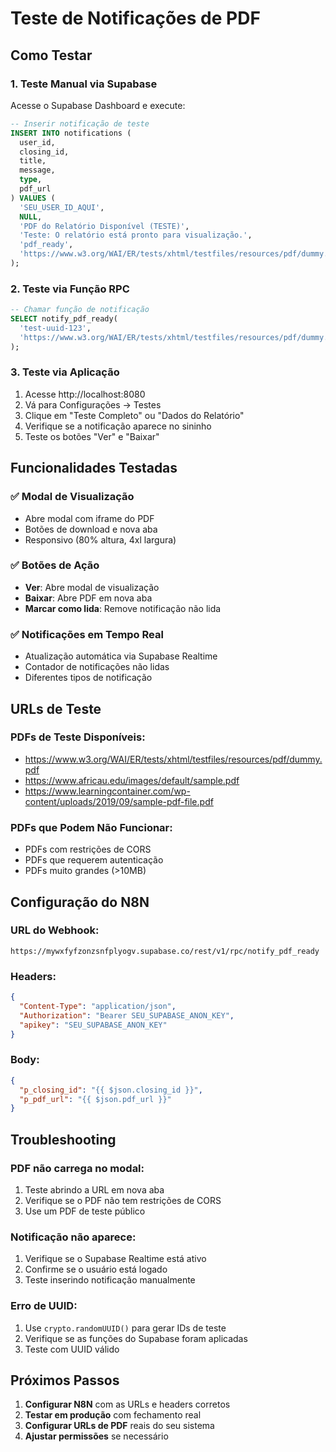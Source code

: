 # Teste de Notificações de PDF

## Como Testar

### 1. **Teste Manual via Supabase**

Acesse o Supabase Dashboard e execute:

```sql
-- Inserir notificação de teste
INSERT INTO notifications (
  user_id,
  closing_id,
  title,
  message,
  type,
  pdf_url
) VALUES (
  'SEU_USER_ID_AQUI',
  NULL,
  'PDF do Relatório Disponível (TESTE)',
  'Teste: O relatório está pronto para visualização.',
  'pdf_ready',
  'https://www.w3.org/WAI/ER/tests/xhtml/testfiles/resources/pdf/dummy.pdf'
);
```

### 2. **Teste via Função RPC**

```sql
-- Chamar função de notificação
SELECT notify_pdf_ready(
  'test-uuid-123',
  'https://www.w3.org/WAI/ER/tests/xhtml/testfiles/resources/pdf/dummy.pdf'
);
```

### 3. **Teste via Aplicação**

1. Acesse http://localhost:8080
2. Vá para Configurações → Testes
3. Clique em "Teste Completo" ou "Dados do Relatório"
4. Verifique se a notificação aparece no sininho
5. Teste os botões "Ver" e "Baixar"

## Funcionalidades Testadas

### ✅ **Modal de Visualização**
- Abre modal com iframe do PDF
- Botões de download e nova aba
- Responsivo (80% altura, 4xl largura)

### ✅ **Botões de Ação**
- **Ver**: Abre modal de visualização
- **Baixar**: Abre PDF em nova aba
- **Marcar como lida**: Remove notificação não lida

### ✅ **Notificações em Tempo Real**
- Atualização automática via Supabase Realtime
- Contador de notificações não lidas
- Diferentes tipos de notificação

## URLs de Teste

### **PDFs de Teste Disponíveis:**
- https://www.w3.org/WAI/ER/tests/xhtml/testfiles/resources/pdf/dummy.pdf
- https://www.africau.edu/images/default/sample.pdf
- https://www.learningcontainer.com/wp-content/uploads/2019/09/sample-pdf-file.pdf

### **PDFs que Podem Não Funcionar:**
- PDFs com restrições de CORS
- PDFs que requerem autenticação
- PDFs muito grandes (>10MB)

## Configuração do N8N

### **URL do Webhook:**
```
https://mywxfyfzonzsnfplyogv.supabase.co/rest/v1/rpc/notify_pdf_ready
```

### **Headers:**
```json
{
  "Content-Type": "application/json",
  "Authorization": "Bearer SEU_SUPABASE_ANON_KEY",
  "apikey": "SEU_SUPABASE_ANON_KEY"
}
```

### **Body:**
```json
{
  "p_closing_id": "{{ $json.closing_id }}",
  "p_pdf_url": "{{ $json.pdf_url }}"
}
```

## Troubleshooting

### **PDF não carrega no modal:**
1. Teste abrindo a URL em nova aba
2. Verifique se o PDF não tem restrições de CORS
3. Use um PDF de teste público

### **Notificação não aparece:**
1. Verifique se o Supabase Realtime está ativo
2. Confirme se o usuário está logado
3. Teste inserindo notificação manualmente

### **Erro de UUID:**
1. Use `crypto.randomUUID()` para gerar IDs de teste
2. Verifique se as funções do Supabase foram aplicadas
3. Teste com UUID válido

## Próximos Passos

1. **Configurar N8N** com as URLs e headers corretos
2. **Testar em produção** com fechamento real
3. **Configurar URLs de PDF** reais do seu sistema
4. **Ajustar permissões** se necessário
